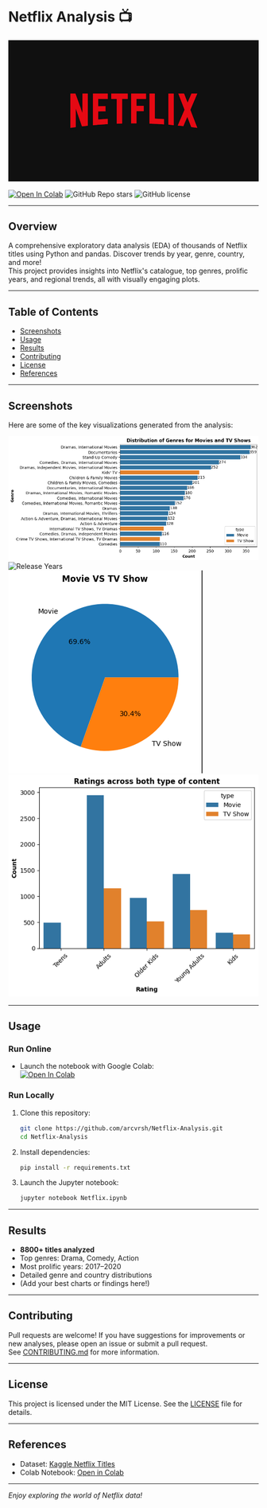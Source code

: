 # Netflix Analysis 📺

![Netflix Banner](images/banner.png)

[![Open In Colab](https://colab.research.google.com/assets/colab-badge.svg)](https://colab.research.google.com/github/arcvrsh/Netflix-Analysis/blob/main/Netflix.ipynb)
![GitHub Repo stars](https://img.shields.io/github/stars/arcvrsh/Netflix-Analysis?style=social)
![GitHub license](https://img.shields.io/github/license/arcvrsh/Netflix-Analysis)

---

## Overview

A comprehensive exploratory data analysis (EDA) of thousands of Netflix titles using Python and pandas. Discover trends by year, genre, country, and more!  
This project provides insights into Netflix's catalogue, top genres, prolific years, and regional trends, all with visually engaging plots.

---

## Table of Contents

- [Screenshots](#screenshots)
- [Usage](#usage)
- [Results](#results)
- [Contributing](#contributing)
- [License](#license)
- [References](#references)

---

## Screenshots

Here are some of the key visualizations generated from the analysis:

![Top Genres Plot](images/top_genres.png)
![Release Years](images/release_per_year.png)
![Movie VS TV Show](images/movie_tvshow.png)
![Movie TV Show Rating](images/rating.png)<!-- Add more screenshots as needed, for example:
![Country Distribution](images/country_distribution.png)
-->

---

## Usage

### Run Online

- Launch the notebook with Google Colab:  
  [![Open In Colab](https://colab.research.google.com/assets/colab-badge.svg)](https://colab.research.google.com/github/arcvrsh/Netflix-Analysis/blob/main/Netflix.ipynb)

### Run Locally

1. Clone this repository:
   ```bash
   git clone https://github.com/arcvrsh/Netflix-Analysis.git
   cd Netflix-Analysis
   ```
2. Install dependencies:
   ```bash
   pip install -r requirements.txt
   ```
3. Launch the Jupyter notebook:
   ```bash
   jupyter notebook Netflix.ipynb
   ```

---

## Results

- **8800+ titles analyzed**
- Top genres: Drama, Comedy, Action
- Most prolific years: 2017–2020
- Detailed genre and country distributions
- (Add your best charts or findings here!)

---

## Contributing

Pull requests are welcome! If you have suggestions for improvements or new analyses, please open an issue or submit a pull request.  
See [CONTRIBUTING.md](CONTRIBUTING.md) for more information.

---

## License

This project is licensed under the MIT License. See the [LICENSE](LICENSE) file for details.

---

## References

- Dataset: [Kaggle Netflix Titles](https://www.kaggle.com/shivamb/netflix-shows)
- Colab Notebook: [Open in Colab](https://colab.research.google.com/github/arcvrsh/Netflix-Analysis/blob/main/Netflix.ipynb)

---

*Enjoy exploring the world of Netflix data!*
